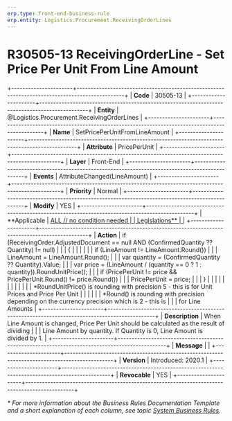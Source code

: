 ```yaml
---
erp.type: front-end-business-rule
erp.entity: Logistics.Procurement.ReceivingOrderLines
---
```


# R30505-13 ReceivingOrderLine - Set Price Per Unit From Line Amount
+----------------------+-----------------------------------------------------------------------------------------------+
| **Code**             | 30505-13                                                                                      |
+----------------------+-----------------------------------------------------------------------------------------------+
| **Entity**           | @Logistics.Procurement.ReceivingOrderLines                                                    |
+----------------------+-----------------------------------------------------------------------------------------------+
| **Name**             | SetPricePerUnitFromLineAmount                                                                 |
+----------------------+-----------------------------------------------------------------------------------------------+
| **Attribute**        | PricePerUnit                                                                                  |
+----------------------+-----------------------------------------------------------------------------------------------+
| **Layer**            | Front-End                                                                                     |
+----------------------+-----------------------------------------------------------------------------------------------+
| **Events**           | AttributeChanged(LineAmount)                                                                  |
+----------------------+-----------------------------------------------------------------------------------------------+
| **Priority**         | Normal                                                                                        |
+----------------------+-----------------------------------------------------------------------------------------------+
| **Modify**           | YES                                                                                           |
+----------------------+-----------------------------------------------------------------------------------------------+
| **Applicable         | [ALL // no condition needed                                                                   |
| Legislations**       | ](xref:applicable-legislations)                                                               |
+----------------------+-----------------------------------------------------------------------------------------------+
| **Action**           | if (ReceivingOrder.AdjustedDocument == null AND (ConfirmedQuantity ?? Quantity) != null)      |
|                      | {                                                                                             |
|                      |                                                                                               |
|                      | if (LineAmount != LineAmount.Round())                                                         |
|                      | LineAmount = LineAmount.Round();                                                              |
|                      | var quantity = (ConfirmedQuantity ?? Quantity).Value;                                         |
|                      | var price = (LineAmount / (quantity == 0 ? 1 : quantity)).RoundUnitPrice();                   |
|                      | if (PricePerUnit != price && PricePerUnit.Round() != price.Round())                           |
|                      | PricePerUnit = price;                                                                         |
|                      | }                                                                                             |
|                      |                                                                                               |
|                      |                                                                                               |
|                      |                                                                                               |
|                      | \*RoundUnitPrice() is rounding with precision 5 - this is for Unit Prices and Price Per Unit  |
|                      |                                                                                               |
|                      | \*Round() is rounding with precision depending on the currency precision which is 2 - this is |
|                      | for Line Amounts                                                                              |
+----------------------+-----------------------------------------------------------------------------------------------+
| **Description**      | When Line Amount is changed, Price Per Unit should be calculated as the result of dividing    |
|                      | Line Amount by quantity. If Quantity is 0, Line Amount is divided by 1.                       |
+----------------------+-----------------------------------------------------------------------------------------------+
| **Message**          |                                                                                               |
+----------------------+-----------------------------------------------------------------------------------------------+
| **Version**          | Introduced: 2020.1                                                                            |
+----------------------+-----------------------------------------------------------------------------------------------+
| **Revocable**        | YES                                                                                           |
+----------------------+-----------------------------------------------------------------------------------------------+

*\* For more information about the Business Rules Documentation Template and a short explanation of each column, see
topic [System Business Rules](../templates/template-description-system-business-rules.md).*
